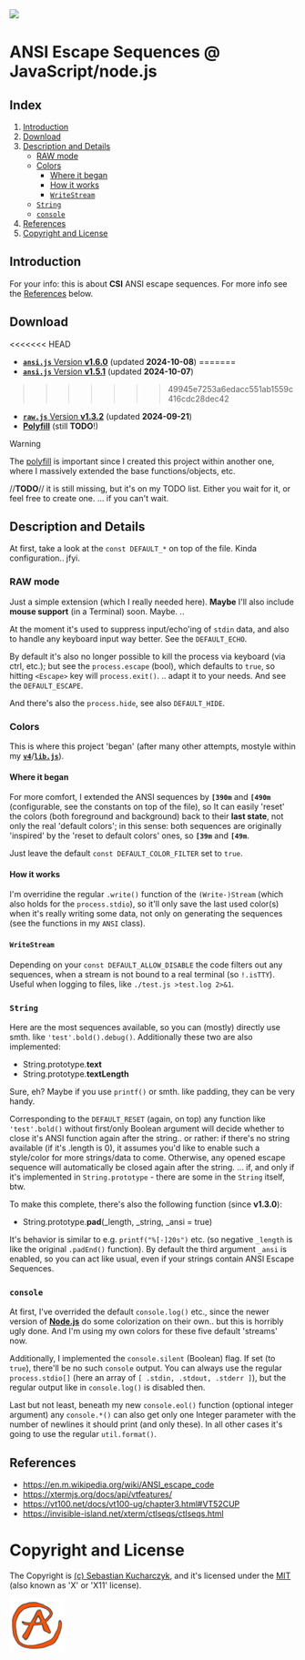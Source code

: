 <img src="https://kekse.biz/github.php?draw&override=github:ansi.js" />

# ANSI Escape Sequences @ JavaScript/node.js

## Index
1. [Introduction](#introduction)
2. [Download](#download)
3. [Description and Details](#description-and-details)
    * [RAW mode](#raw-mode)
	* [Colors](#colors)
		* [Where it began](#where-it-began)
		* [How it works](#how-it-works)
		* [`WriteStream`](#writestream)
	* [`String`](#string)
	* [`console`](#console)
4. [References](#references)
5. [Copyright and License](#copyright-and-license)

## Introduction
For your info: this is about **CSI** ANSI escape sequences. For more info
see the [References](#references) below.

## Download
<<<<<<< HEAD
* [**`ansi.js`** Version **v1.6.0**](js/ansi.js) (updated **2024-10-08**)
=======
* [**`ansi.js`** Version **v1.5.1**](js/ansi.js) (updated **2024-10-07**)
>>>>>>> 49945e7253a6edacc551ab1559c416cdc28dec42
* [**`raw.js`** Version **v1.3.2**](js/raw.js) (updated **2024-09-21**)
* [**Polyfill**](js/polyfill.js) (still **TODO**!)

> [!WARNING]
> The [polyfill](js/polyfill.js) is important since I created this project
> within another one, where I massively extended the base functions/objects, etc.
>
> //**TODO**// it is still missing, but it's on my TODO list. Either you wait for it,
> or feel free to create one. ... if you can't wait.

## Description and Details
At first, take a look at the `const DEFAULT_*` on top of the file. Kinda configuration.. jfyi.

### RAW mode
Just a simple extension (which I really needed here).
**Maybe** I'll also include **mouse support** (in a Terminal) soon. Maybe. ..

At the moment it's used to suppress input/echo'ing of `stdin` data, and also
to handle any keyboard input way better. See the `DEFAULT_ECHO`.

By default it's also no longer possible to kill the process via keyboard (via ctrl, etc.);
but see the `process.escape` (bool), which defaults to `true`, so hitting `<Escape>` key
will `process.exit()`. .. adapt it to your needs. And see the `DEFAULT_ESCAPE`.

And there's also the `process.hide`, see also `DEFAULT_HIDE`.

### Colors
This is where this project 'began' (after many other attempts, mostyle within my
[**`v4`**](https://github.com/kekse1/v4/)/[**`lib.js`**](https://github.com/kekse1/lib.js/)).

#### Where it began
For more comfort, I extended the ANSI sequences by **`[390m`** and **`[490m`** (configurable,
see the constants on top of the file), so It can easily 'reset' the colors (both foreground
and background) back to their **last state**, not only the real 'default colors'; in this
sense: both sequences are originally 'inspired' by the 'reset to default colors' ones, so
**`[39m`** and **`[49m`**.

Just leave the default `const DEFAULT_COLOR_FILTER` set to `true`.

#### How it works
I'm overridine the regular `.write()` function of the `(Write-)Stream` (which also holds for
the `process.stdio`), so it'll only save the last used color(s) when it's really writing some
data, not only on generating the sequences (see the functions in my `ANSI` class).

#### `WriteStream`
Depending on your `const DEFAULT_ALLOW_DISABLE` the code filters out any sequences,
when a stream is not bound to a real terminal (so `!.isTTY`). Useful when logging to files,
like `./test.js >test.log 2>&1`.

### `String`
Here are the most sequences available, so you can (mostly) directly use smth. like
`'test'.bold().debug()`. Additionally these two are also implemented:

* String.prototype.**text**
* String.prototype.**textLength**

Sure, eh? Maybe if you use `printf()` or smth. like padding, they can be very handy.

Corresponding to the `DEFAULT_RESET` (again, on top) any function like `'test'.bold()`
without first/only Boolean argument will decide whether to close it's ANSI function
again after the string.. or rather: if there's no string available (if it's .length is 0),
it assumes you'd like to enable such a style/color for more strings/data to come. Otherwise,
any opened escape sequence will automatically be closed again after the string. ... if, and
only if it's implemented in `String.prototype` - there are some in the `String` itself, btw.

To make this complete, there's also the following function (since **v1.3.0**):

* String.prototype.**pad**(_length, _string, _ansi = true)

It's behavior is similar to e.g. `printf("%[-]20s")` etc. (so negative `_length` is like
the original `.padEnd()` function). By default the third argument `_ansi` is enabled, so
you can act like usual, even if your strings contain ANSI Escape Sequences.

### `console`
At first, I've overrided the default `console.log()` etc., since the newer version of
[**Node.js**](https://nodejs.org/) do some colorization on their own.. but this is
horribly ugly done. And I'm using my own colors for these five default 'streams' now.

Additionally, I implemented the `console.silent` (Boolean) flag. If set (to `true`),
there'll be no such `console` output. You can always use the regular `process.stdio[]`
(here an array of `[ .stdin, .stdout, .stderr ]`), but the regular output like in
`console.log()` is disabled then.

Last but not least, beneath my new `console.eol()` function (optional integer argument)
any `console.*()` can also get only one Integer parameter with the number of newlines
it should print (and only these). In all other cases it's going to use the regular
`util.format()`.

## References
* https://en.m.wikipedia.org/wiki/ANSI_escape_code
* https://xtermjs.org/docs/api/vtfeatures/
* https://vt100.net/docs/vt100-ug/chapter3.html#VT52CUP
* https://invisible-island.net/xterm/ctlseqs/ctlseqs.html

# Copyright and License
The Copyright is [(c) Sebastian Kucharczyk](COPYRIGHT.txt),
and it's licensed under the [MIT](LICENSE.txt) (also known as 'X' or 'X11' license).

<a href="favicon.512px.png" target="_blank">
<img src="favicon.png" alt="Favicon" />
</a>

